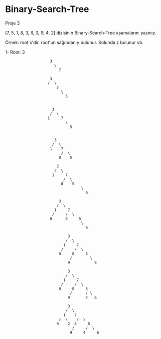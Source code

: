 # Binary-Search-Tree
Proje 3

[7, 5, 1, 8, 3, 6, 0, 9, 4, 2] dizisinin Binary-Search-Tree aşamalarını yazınız.

Örnek: root x'dir. root'un sağından y bulunur. Solunda z bulunur vb.


1- Root: 3

                        3
                          \
                            7
                            
                        3
                       /  \
                           7
                             \
                               5
                      
                       
                         3
                        /  \
                       1     7
                               \
                                 5
                      
                     
                          3
                         /  \
                        1    7
                             /  \
                            8    5
                      
                           3
                          /  \
                         1     7
                              /  \
                             8    5
                                      \
                                        6
                       
                            3
                           /  \
                          1     7
                         /     /  \
                        0      8     5
                                      \
                                        6
                                        
                                3
                               /  \
                              1     7
                             /     /  \
                            0     8     5
                                 /        \
                                9           6
                                
                                3
                               /  \
                              1     7
                             /     /  \
                            0     8     5
                                 /      / \
                                9       4   6
                                
                                3
                               /  \
                              1    7
                            /  \    /  \
                           0    2  8     5
                                  /     /  \
                                 9     4     6 
                            
                        
                         
